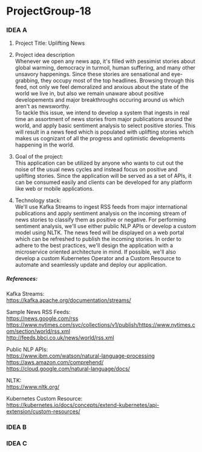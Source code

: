 # ProjectGroup-18

### IDEA A

1. Project Title: Uplifting News

2. Project idea description <br />
Whenever we open any news app, it's filled with pessimist stories about global warming, democracy in turmoil, human suffering, 
and many other unsavory happenings. Since these stories are sensational and eye-grabbing, they occupy most of the top headlines.
Browsing through this feed, not only we feel demoralized and anxious about the state of the world we live in, but also we remain unaware 
about positive developements and major breakthroughs occuring around us which aren't as newsworthy. <br />
To tackle this issue, we intend to develop a system that ingests in real time an assortment of news stories from major publications 
around the world, and apply basic sentiment analysis to select positive stories. 
This will result in a news feed which is populated with uplifting stories which makes us cognizant of all the progress and optimistic
developments happening in the world.

3. Goal of the project: <br />
This application can be utilized by anyone who wants to cut out the noise of the usual news cycles and instead focus on positive 
and uplifting stories. Since the application will be served as a set of APIs, it can be consumed easily and clients can be 
developed for any platform like web or mobile applications.

4. Technology stack: <br />
We'll use Kafka Streams to ingest RSS feeds from major international publications and apply sentiment analysis on the incoming stream
of news stories to classify them as positive or negative. For performing sentiment analysis, we'll use either public NLP APIs or develop
a custom model using NLTK. The news feed will be displayed on a web portal which can be refreshed to publish the incoming stories. 
In order to adhere to the best practices, we'll design the application with a microservice oriented architecture in mind. 
If possible, we'll also develop a custom Kubernetes Operator and a Custom Resource to automate and seamlessly update and deploy our
application.

##### References: <br />
Kafka Streams: <br />
https://kafka.apache.org/documentation/streams/

Sample News RSS Feeds: <br />
https://news.google.com/rss <br />
https://www.nytimes.com/svc/collections/v1/publish/https://www.nytimes.com/section/world/rss.xml <br />
http://feeds.bbci.co.uk/news/world/rss.xml <br />

Public NLP APIs: <br />
https://www.ibm.com/watson/natural-language-processing <br />
https://aws.amazon.com/comprehend/ <br />
https://cloud.google.com/natural-language/docs/ <br />

NLTK: <br />
https://www.nltk.org/ <br />

Kubernetes Custom Resource: <br />
https://kubernetes.io/docs/concepts/extend-kubernetes/api-extension/custom-resources/

### IDEA B <br />
### IDEA C <br />
